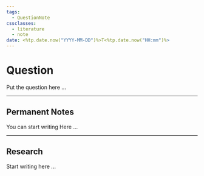 ```yaml
---
tags:
  - QuestionNote
cssclasses:
  - literature
  - note
date: <%tp.date.now("YYYY-MM-DD")%>T<%tp.date.now("HH:mm")%>
---
```


# Question

Put the question here
...
***
## Permanent Notes

You can start writing Here
...
***
## Research

Start writing here
...